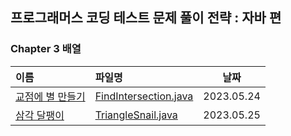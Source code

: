 ## 프로그래머스 코딩 테스트 문제 풀이 전략 : 자바 편


### Chapter 3 배열
|이름|파일명|날짜|
|:---|:---|:---:|
|[교점에 별 만들기]|[FindIntersection.java]|2023.05.24|
|[삼각 달팽이]|[TriangleSnail.java]|2023.05.25|




[교점에 별 만들기]:https://school.programmers.co.kr/tryouts/71847/challenges
[삼각 달팽이]:https://school.programmers.co.kr/tryouts/71848/challenges



[FindIntersection.java]:https://github.com/yoon1000/programmers-algorithm/blob/main/book-practice/Chapter3-Arrays/FindIntersection.java
[TriangleSnail.java]:https://github.com/yoon1000/programmers-algorithm/blob/main/book-practice/Chapter3-Arrays/TriangleSnail.java
